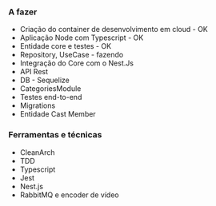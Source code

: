 ### A fazer
- Criação do container de desenvolvimento em cloud - OK
- Aplicação Node com Typescript - OK
- Entidade core e testes - OK
- Repository, UseCase - fazendo
- Integração do Core com o Nest.Js
- API Rest
- DB - Sequelize
- CategoriesModule
- Testes end-to-end
- Migrations
- Entidade Cast Member

### Ferramentas e técnicas
- CleanArch
- TDD
- Typescript
- Jest
- Nest.js
- RabbitMQ e encoder de vídeo
